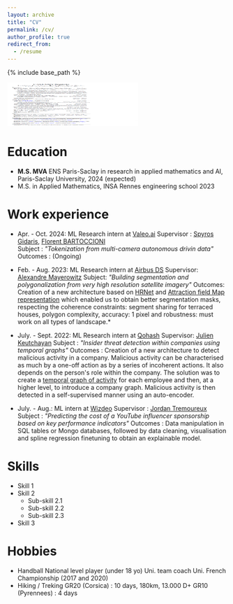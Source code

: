 ```yaml
---
layout: archive
title: "CV"
permalink: /cv/
author_profile: true
redirect_from:
  - /resume
---
```


{% include base_path %}

<a href="/files/Resume_callard_baptiste.pdf" target="_blank"><img src="/images/resume.png" alt="Resume" width="300" height="100" /></a>

Education
======
* **M.S. MVA** ENS Paris-Saclay in research in applied mathematics and AI, Paris-Saclay University, 2024 (expected)
* M.S. in Applied Mathematics, INSA Rennes engineering school 2023

Work experience
======

* Apr. - Oct. 2024: ML Research intern at [Valeo.ai](https://valeoai.github.io/blog/)
  Supervisor : [Spyros Gidaris](https://scholar.google.fr/citations?user=7atfg7EAAAAJ&hl=en), [Florent BARTOCCIONI](https://scholar.google.com/citations?user=SemxkMwAAAAJ&hl=fr) <br/>
  Subject : *"Tokenization from multi-camera autonomous drivin data"*
  Outcomes : (Ongoing)

* Feb. - Aug. 2023: ML Research intern at [Airbus DS](https://www.airbus.com/fr/space/space-made-in-france-by-airbus)
  Supervisor: [Alexandre Mayerowitz](https://www.linkedin.com/in/alexandre-mayerowitz-393a45b7/?originalSubdomain=fr)
  Subject: *"Building segmentation and polygonalization from very high resolution satellite imagery"*
  Outcomes: Creation of a new architecture based on [HRNet](https://arxiv.org/abs/1908.07919) and [Attraction field Map representation](https://arxiv.org/abs/1812.021220) which enabled us to obtain better segmentation masks, respecting the coherence constraints: segment sharing for terraced houses, polygon complexity, accuracy: 1 pixel and robustness: must work on all types of landscape.*

* July. - Sept. 2022: ML Research intern at [Qohash](https://qohash.com/about-us/)
  Supervisor: [Julien Keutchayan](https://dblp.org/pid/202/2872.html)
  Subject : *"Insider threat detection within companies using temporal graphs"*
  Outcomes : Creation of a new architecture to detect malicious activity in a company. Malicious activity can be characterised as much by a one-off action as by a series of incoherent actions. It also depends on the person's role within the company. The solution was to create a [temporal graph of activity](https://github.com/graphaware/neo4j-timetree) for each employee and then, at a higher level, to introduce a company graph. Malicious activity is then detected in a self-supervised manner using an auto-encoder. 

* July. - Aug.: ML intern at [Wizdeo](https://www.wizdeo.com/en/about-us)
  Supervisor : [Jordan Tremoureux](https://www.linkedin.com/in/jordantremoureux/?originalSubdomain=fr)
  Subject : *"Predicting the cost of a YouTube influencer sponsorship based on key performance indicators"*
  Outcomes : Data manipulation in SQL tables or Mongo databases, followed by data cleaning, visualisation and spline regression finetuning to obtain an explainable model.
  
Skills
======
* Skill 1
* Skill 2
  * Sub-skill 2.1
  * Sub-skill 2.2
  * Sub-skill 2.3
* Skill 3

<!-- Publications
======
  <ul>{% for post in site.publications reversed %}
    {% include archive-single-cv.html %}
  {% endfor %}</ul>
  
Talks
======
  <ul>{% for post in site.talks reversed %}
    {% include archive-single-talk-cv.html  %}
  {% endfor %}</ul>
  
Teaching
======
  <ul>{% for post in site.teaching reversed %}
    {% include archive-single-cv.html %}
  {% endfor %}</ul> -->
  
Hobbies
======
* Handball
  National level player (under 18 yo)
  Uni. team coach
  Uni. French Championship (2017 and 2020)
* Hiking / Treking
  GR20 (Corsica) : 10 days, 180km, 13.000 D+
  GR10 (Pyrennees) : 4 days
